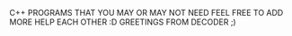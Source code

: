 C++ PROGRAMS THAT YOU MAY OR MAY NOT NEED
FEEL FREE TO ADD MORE
HELP EACH OTHER :D
GREETINGS FROM DECODER ;)
